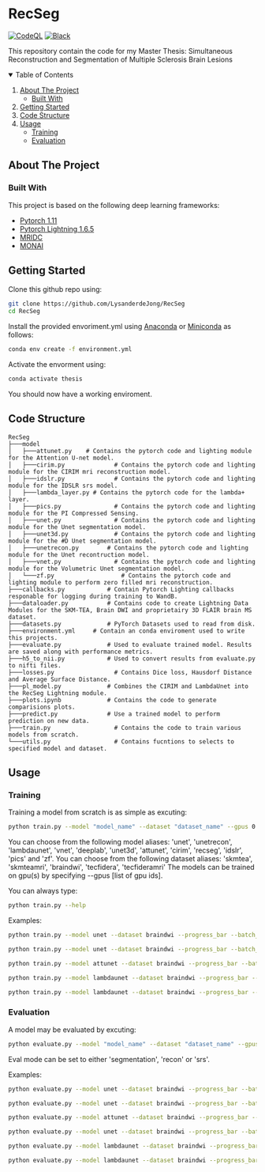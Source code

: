 # RecSeg
[![CodeQL](https://github.com/LysanderdeJong/RecSeg/actions/workflows/codeql-analysis.yml/badge.svg)](https://github.com/LysanderdeJong/RecSeg/actions/workflows/codeql-analysis.yml)
[![Black](https://github.com/LysanderdeJong/RecSeg/actions/workflows/black.yml/badge.svg)](https://github.com/LysanderdeJong/RecSeg/actions/workflows/black.yml)

This repository contain the code for my Master Thesis: Simultaneous Reconstruction and Segmentation of Multiple Sclerosis Brain Lesions

<!-- TABLE OF CONTENTS -->
<details open="open">
  <summary>Table of Contents</summary>
  <ol>
    <li>
      <a href="#about-the-project">About The Project</a>
      <ul>
        <li><a href="#built-with">Built With</a></li>
      </ul>
    </li>
    <li>
      <a href="#getting-started">Getting Started</a>
    </li>
    <li>
      <a href="#code-structure">Code Structure</a>
    </li>
    <li>
      <a href="#usage">Usage</a>
      <ul>
        <li><a href="#training">Training</a></li>
        <li><a href="#evaluation">Evaluation</a></li>
      </ul>
    </li>
  </ol>
</details>


<!-- ABOUT THE PROJECT -->
## About The Project


### Built With
This project is based on the following deep learning frameworks:
* [Pytorch 1.11](https://pytorch.org/docs/1.11/)
* [Pytorch Lightning 1.6.5](https://pytorch-lightning.readthedocs.io/en/1.6.5/)
* [MRIDC](https://github.com/LysanderdeJong/mridc)
* [MONAI](https://docs.monai.io/en/stable/api.html)

<!-- GETTING STARTED -->
## Getting Started

Clone this github repo using:
```sh
git clone https://github.com/LysanderdeJong/RecSeg
cd RecSeg
```

Install the provided envoriment.yml using [Anaconda](https://www.anaconda.com/) or [Miniconda](https://docs.conda.io/en/latest/miniconda.html) as follows:
```sh
conda env create -f environment.yml
```
Activate the envorment using:
```sh
conda activate thesis
```
You should now have a working enviroment.

<!-- Code Structure -->
## Code Structure

    RecSeg
    ├───model
    │	├───attunet.py    # Contains the pytorch code and lighting module for the Attention U-net model.
    │	├───cirim.py			  # Contains the pytorch code and lighting module for the CIRIM mri reconstruction model.
    │	├───idslr.py			  # Contains the pytorch code and lighting module for the IDSLR srs model.
    │	├───lambda_layer.py # Contains the pytorch code for the lambda+ layer.
    │	├───pics.py				  # Contains the pytorch code and lighting module for the PI Compressed Sensing.
    │	├───unet.py				  # Contains the pytorch code and lighting module for the Unet segmentation model.
    │	├───unet3d.py			  # Contains the pytorch code and lighting module for the #D Unet segmentation model.
    │	├───unetrecon.py		# Contains the pytorch code and lighting module for the Unet recontruction model.
    │	├───vnet.py				  # Contains the pytorch code and lighting module for the Volumetric Unet segmentation model.
    │	└───zf.py				    # Contains the pytorch code and lighting module to perform zero filled mri reconstruction.
    ├───callbacks.py			# Contain Pytorch Lighting callbacks responable for logging during training to WandB.
    ├───dataloader.py			# Contains code to create Lightning Data Modules for the SKM-TEA, Brain DWI and proprietairy 3D FLAIR brain MS dataset.
    ├───datasets.py				# PyTorch Datasets used to read from disk.
    ├───environment.yml		# Contain an conda enviroment used to write this projects.	
    ├───evaluate.py				# Used to evaluate trained model. Results are saved along with performance metrics.
    ├───h5_to_nii.py			# Used to convert results from evaluate.py to nifti files.
    ├───losses.py				  # Contains Dice loss, Hausdorf Distance and Average Surface Distance.
    ├───pl_model.py				# Combines the CIRIM and LambdaUnet into the RecSeg Lightning module.
    ├───plots.ipynb				# Contains the code to generate comparisions plots.
    ├───predict.py				# Use a trained model to perform prediction on new data.
    ├───train.py				  # Contains the code to train various models from scratch.
    └───utils.py				  # Contains fucntions to selects to specified model and dataset.

<!-- USAGE EXAMPLES -->
## Usage

### Training
Training a model from scratch is as simple as excuting:
```sh
python train.py --model "model_name" --dataset "dataset_name" --gpus 0
```
You can choose from the following model aliases: 'unet', 'unetrecon', 'lambdaunet', 'vnet', 'deeplab', 'unet3d', 'attunet', 'cirim', 'recseg', 'idslr', 'pics' and 'zf'.
You can choose from the following dataset aliases: 'skmtea', 'skmteamri', 'braindwi', 'tecfidera', 'tecfideramri'
The models can be trained on gpu(s) by specifying --gpus [list of gpu ids].

You can always type:
```sh
python train.py --help
```

Examples:
```sh
python train.py --model unet --dataset braindwi --progress_bar --batch_size 8 --num_workers 16 --data_root /data/projects/dwi_aisd/ --mri_data_path DWIs_nii/ --segmentation_path masks_DWI/ --in_chans 1 --chans 22 --out_chans 2 --gpus 1 --train_metric_only true
```
```sh
python train.py --model unet --dataset braindwi --progress_bar --batch_size 8 --num_workers 16 --data_root /data/projects/dwi_aisd/ --mri_data_path DWIs_nii/ --segmentation_path masks_DWI/ --in_chans 1 --out_chans 2 --project dwi-segmentation --gpus 1 --train_metric_only true
```
```sh
python train.py --model attunet --dataset braindwi --progress_bar --batch_size 8 --num_workers 16 --data_root /data/projects/dwi_aisd/ --mri_data_path DWIs_nii/ --segmentation_path masks_DWI/ --in_chans 1 --out_chans 2 --gpus 1 --train_metric_only true
```
```sh
python train.py --model lambdaunet --dataset braindwi --progress_bar --batch_size 8 --num_workers 8 --data_root /data/projects/dwi_aisd/ --mri_data_path DWIs_nii/ --segmentation_path masks_DWI/ --in_chans 1 --out_chans 2 --gpus 1 --seq_len 1 --tr 1 --num_slices 1 --train_metric_only true
```
```sh
python train.py --model lambdaunet --dataset braindwi --progress_bar --batch_size 1 --num_workers 4 --data_root /data/projects/dwi_aisd/ --mri_data_path DWIs_nii/ --segmentation_path masks_DWI/ --in_chans 1 --out_chans 2 --gpus 0 --seq_len 3 --tr 3 --num_slices 3 --train_metric_only true
```

### Evaluation
A model may be evaluated by excuting:
```sh
python evaluate.py --model "model_name" --dataset "dataset_name" --gpus 0 --eval_mode "eval_mode" --checkpoint_path "path_to_model_checkpoint"
```
Eval mode can be set to either 'segmentation', 'recon' or 'srs'.

Examples:
```sh
python evaluate.py --model unet --dataset braindwi --progress_bar --batch_size 1 --data_root /data/projects/dwi_aisd/ --mri_data_path DWIs_nii/ --segmentation_path masks_DWI/ --in_chans 1 --out_chans 2 --chans 22 --project dwi-segmentation --gpus 1 --model_id 2l91xy97 --eval_mode segmentation --out_dir /data/projects/tecfidera/data/results/segmentation/eval_on_dwi/unet_3_7/h5/ --train_metric_only false
```
```sh
python evaluate.py --model unet --dataset braindwi --progress_bar --batch_size 1 --data_root /data/projects/dwi_aisd/ --mri_data_path DWIs_nii/ --segmentation_path masks_DWI/ --in_chans 1 --out_chans 2 --project dwi-segmentation --gpus 1 --model_id 2u8cjt30 --eval_mode segmentation --out_dir /data/projects/tecfidera/data/results/segmentation/eval_on_dwi/unet_7_8/h5/ --train_metric_only false
```
```sh
python evaluate.py --model attunet --dataset braindwi --progress_bar --batch_size 1 --data_root /data/projects/dwi_aisd/ --mri_data_path DWIs_nii/ --segmentation_path masks_DWI/ --in_chans 1 --out_chans 2 --project dwi-segmentation --gpus 1 --model_id 1kpu6ood --eval_mode segmentation --out_dir /data/projects/tecfidera/data/results/segmentation/eval_on_dwi/attunet_8_3/h5/ --train_metric_only false
```
```sh
python evaluate.py --model unet --dataset braindwi --progress_bar --batch_size 1 --data_root /data/projects/dwi_aisd/ --mri_data_path DWIs_nii/ --segmentation_path masks_DWI/ --in_chans 1 --out_chans 2 --chans 22 --project dwi-segmentation --gpus 1 --model_id 2l91xy97 --eval_mode segmentation --out_dir /data/projects/tecfidera/data/results/segmentation/eval_on_dwi/unet_3_7/h5/ --train_metric_only false
```
```sh
python evaluate.py --model lambdaunet --dataset braindwi --progress_bar --batch_size 1 --data_root /data/projects/dwi_aisd/ --mri_data_path DWIs_nii/ --segmentation_path masks_DWI/ --in_chans 1 --out_chans 2 --project dwi-segmentation --gpus 1 --model_id 3tii7pvo --eval_mode segmentation --out_dir /data/projects/tecfidera/data/results/segmentation/eval_on_dwi/lambdaunet_2d_3_6/h5/ --train_metric_only false --tr 1 --num_slices 1
```
```sh
python evaluate.py --model lambdaunet --dataset braindwi --progress_bar --batch_size 1 --data_root /data/projects/dwi_aisd/ --mri_data_path DWIs_nii/ --segmentation_path masks_DWI/ --in_chans 1 --out_chans 2 --project dwi-segmentation --gpus 1 --model_id 3b4wv7to --eval_mode segmentation --out_dir /data/projects/tecfidera/data/results/segmentation/eval_on_dwi/lambdaunet_3_6/h5/ --train_metric_only false --tr 3 --num_slices 3 --seq_len 3
```
